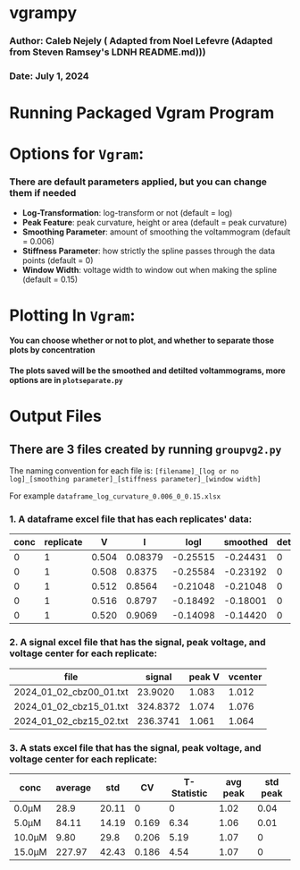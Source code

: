 # vgrampy

### Author: Caleb Nejely ( Adapted from Noel Lefevre (Adapted from Steven Ramsey's LDNH README.md)))
### Date: July 1, 2024

# Running Packaged Vgram Program


# Options for `Vgram`:

### There are default parameters applied, but you can change them if needed

- **Log-Transformation**: log-transform or not (default = log)
- **Peak Feature**: peak curvature, height or area (default = peak curvature)
- **Smoothing Parameter**: amount of smoothing the voltammogram (default = 0.006)
- **Stiffness Parameter**: how strictly the spline passes through the data points (default = 0)
- **Window Width**: voltage width to window out when making the spline (default = 0.15)

# Plotting In `Vgram`:

#### You can choose whether or not to plot, and whether to separate those plots by concentration
#### The plots saved will be the smoothed and detilted voltammograms, more options are in `plotseparate.py`

# Output Files

## There are 3 files created by running `groupvg2.py`

The naming convention for each file is: `[filename]_[log or no log]_[smoothing parameter]_[stiffness parameter]_[window width]`

For example `dataframe_log_curvature_0.006_0_0.15.xlsx`

### 1. A dataframe excel file that has each replicates' data:

| conc | replicate | V     | I       | logI     | smoothed | detilted |
|------|-----------|-------|---------|----------|:---------|----------|
| 0    | 1         | 0.504 | 0.08379 | -0.25515 | -0.24431 | 0        |
| 0    | 1         | 0.508 | 0.8375  | -0.25584 | -0.23192 | 0        |
| 0    | 1         | 0.512 | 0.8564  | -0.21048 | -0.21048 | 0        |
| 0    | 1         | 0.516 | 0.8797  | -0.18492 | -0.18001 | 0        |
| 0    | 1         | 0.520 | 0.9069  | -0.14098 | -0.14420 | 0        | 

### 2. A signal excel file that has the signal, peak voltage, and voltage center for each replicate:

| file                    | signal   | peak V | vcenter |
|-------------------------|----------|--------|---------|
| 2024_01_02_cbz00_01.txt | 23.9020  | 1.083  | 1.012   |
| 2024_01_02_cbz15_01.txt | 324.8372 | 1.074  | 1.076   |
| 2024_01_02_cbz15_02.txt | 236.3741 | 1.061  | 1.064   |

### 3. A stats excel file that has the signal, peak voltage, and voltage center for each replicate:

| conc      | average | std   | CV    | T-Statistic | avg peak | std peak |
|-----------|---------|-------|-------|-------------|----------|----------|
| 0.0&mu;M  | 28.9    | 20.11 | 0     | 0           | 1.02     | 0.04     |
| 5.0&mu;M  | 84.11   | 14.19 | 0.169 | 6.34        | 1.06     | 0.01     |
| 10.0&mu;M | 9.80    | 29.8  | 0.206 | 5.19        | 1.07     | 0        |
| 15.0&mu;M | 227.97  | 42.43 | 0.186 | 4.54        | 1.07     | 0        |
